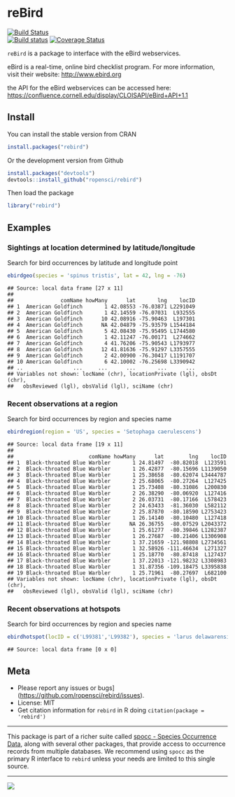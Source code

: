 reBird
======

[![Build Status](https://api.travis-ci.org/ropensci/rebird.png)](https://travis-ci.org/ropensci/rebird)  
[![Build status](https://ci.appveyor.com/api/projects/status/9jee0co6w09faiop)](https://ci.appveyor.com/project/karthik/rebird)
[![Coverage Status](https://coveralls.io/repos/ropensci/rebird/badge.svg)](https://coveralls.io/r/ropensci/rebird)

`reBird` is a package to interface with the eBird webservices.

eBird is a real-time, online bird checklist program. For more information, visit their website: http://www.ebird.org

the API for the eBird webservices can be accessed here: https://confluence.cornell.edu/display/CLOISAPI/eBird+API+1.1

## Install

You can install the stable version from CRAN


```r
install.packages("rebird")
```

Or the development version from Github


```r
install.packages("devtools")
devtools::install_github("ropensci/rebird")
```

Then load the package


```r
library("rebird")
```

## Examples


### Sightings at location determined by latitude/longitude

Search for bird occurrences by latitude and longitude point


```r
ebirdgeo(species = 'spinus tristis', lat = 42, lng = -76)
```

```
## Source: local data frame [27 x 11]
## 
##               comName howMany      lat       lng    locID
## 1  American Goldfinch       1 42.08553 -76.03871 L2291049
## 2  American Goldfinch       1 42.14559 -76.07031  L932555
## 3  American Goldfinch      10 42.08916 -75.90463  L197301
## 4  American Goldfinch      NA 42.04879 -75.93579 L1544184
## 5  American Goldfinch       5 42.08430 -75.95495 L1744580
## 6  American Goldfinch       1 42.11247 -76.00171  L274662
## 7  American Goldfinch       4 41.76206 -75.90543 L1793977
## 8  American Goldfinch      12 41.81636 -75.91297 L3357555
## 9  American Goldfinch       2 42.00900 -76.30417 L1191707
## 10 American Goldfinch       6 42.10002 -76.25698 L3390942
## ..                ...     ...      ...       ...      ...
## Variables not shown: locName (chr), locationPrivate (lgl), obsDt (chr),
##   obsReviewed (lgl), obsValid (lgl), sciName (chr)
```

### Recent observations at a region

Search for bird occurrences by region and species name


```r
ebirdregion(region = 'US', species = 'Setophaga caerulescens')
```

```
## Source: local data frame [19 x 11]
## 
##                        comName howMany      lat        lng    locID
## 1  Black-throated Blue Warbler       1 24.81497  -80.82018  L123591
## 2  Black-throated Blue Warbler       1 26.42877  -80.15696 L1139050
## 3  Black-throated Blue Warbler       1 25.38658  -80.62074 L3444787
## 4  Black-throated Blue Warbler       2 25.68065  -80.27264  L127425
## 5  Black-throated Blue Warbler       1 25.73408  -80.31086  L200830
## 6  Black-throated Blue Warbler       2 26.38290  -80.06920  L127416
## 7  Black-throated Blue Warbler       2 26.03731  -80.17166  L578423
## 8  Black-throated Blue Warbler       2 24.63433  -81.36030  L582112
## 9  Black-throated Blue Warbler       2 25.87870  -80.18590 L2753423
## 10 Black-throated Blue Warbler       1 26.14140  -80.10480  L127418
## 11 Black-throated Blue Warbler      NA 26.36755  -80.07529 L2043372
## 12 Black-throated Blue Warbler       1 25.61277  -80.39846 L1282387
## 13 Black-throated Blue Warbler       1 26.27687  -80.21406 L1306908
## 14 Black-throated Blue Warbler       1 37.21659 -121.98808 L2734561
## 15 Black-throated Blue Warbler       1 32.58926 -111.46634  L271327
## 16 Black-throated Blue Warbler       1 25.18770  -80.87418  L127437
## 17 Black-throated Blue Warbler       1 37.22013 -121.98232 L3308983
## 18 Black-throated Blue Warbler       1 31.87356 -109.18475 L3395838
## 19 Black-throated Blue Warbler       1 25.71961  -80.27697  L682100
## Variables not shown: locName (chr), locationPrivate (lgl), obsDt (chr),
##   obsReviewed (lgl), obsValid (lgl), sciName (chr)
```


### Recent observations at hotspots

Search for bird occurrences by region and species name


```r
ebirdhotspot(locID = c('L99381','L99382'), species = 'larus delawarensis')
```

```
## Source: local data frame [0 x 0]
```


## Meta

* Please report any issues or bugs](https://github.com/ropensci/rebird/issues).
* License: MIT
* Get citation information for `rebird` in R doing `citation(package = 'rebird')`

---
  
This package is part of a richer suite called [spocc - Species Occurrence Data](https://github.com/ropensci/spocc), along with several other packages, that provide access to occurrence records from multiple databases. We recommend using `spocc` as the primary R interface to `rebird` unless your needs are limited to this single source.

---

[![](http://ropensci.org/public_images/github_footer.png)](http://ropensci.org)
